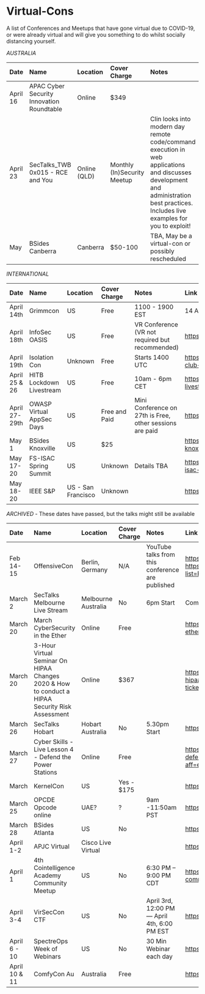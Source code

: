 # Virtual-Cons
A list of Conferences and Meetups that have gone virtual due to COVID-19, or were already virtual and will give you something to do whilst socially distancing yourself.


*AUSTRALIA*

| Date         | Name           |Location       | Cover Charge  | Notes | Link |
|:-------------|:--------------|:--------------|:-----------|:---------|:------------------------------------------------------|
| April 16 | APAC Cyber Security Innovation Roundtable | Online | $349 | |https://www.eventbrite.com/e/apac-cyber-security-innovation-roundtable-tickets-93043821575?aff=ebdssbonlinesearch |
| April 23 | SecTalks_TWB 0x015 - RCE and You | Online (QLD) | Monthly (In)Security Meetup | Clin looks into modern day remote code/command execution in web applications and discusses development and administration best practices. Includes live examples for you to exploit!| https://www.meetup.com/en-AU/SecTalks-Toowoomba/events/269785365/ | 
|   May         | BSides Canberra| Canberra      | $50-100    | TBA, May be a virtual-con or possibly rescheduled | |https://www.bsidesau.com.au/health.html | 


*INTERNATIONAL*

| Date         | Name           |Location       | Cover Charge  | Notes | Link |
|:-------------|:--------------|:--------------|:-----------|:---------|:------------------------------------------------------|
| April 14th | Grimmcon | US | Free | 1100 - 1900 EST | 14 APR 20, 1100 - 1900 EST |
| April 18th | InfoSec OASIS | US | Free | VR Conference (VR not required but recommended) | https://infosecoasis.com/ |
| April 19th | Isolation Con | Unknown | Free | Starts 1400 UTC | https://themanyhats.club/the-many-hats-club-presents-isolationcon/ |
| April 25 & 26 | HITB Lockdown Livestream | US | Free | 10am - 6pm CET | https://conference.hitb.org/lockdown-livestream/ | 
| April 27-29th | OWASP Virtual AppSec Days | US | Free and Paid | Mini Conference on 27th is Free, other sessions are paid | https://appsecdays.org/ | 
| May 1 | BSides Knoxville | US | $25 | | https://www.eventbrite.com/e/bsides-knoxville-2020-tickets-91688535879 |
| May 17-20 |FS-ISAC Spring Summit | US | Unknown | Details TBA | https://www.hackerone.com/events/2020/fs-isac-spring|
| May 18-20 | IEEE S&P | US - San Francisco | Unknown | |https://www.ieee-security.org/TC/SP2020/ |

*ARCHIVED* - These dates have passed, but the talks might still be available

| Date         | Name           |Location       | Cover Charge  | Notes | Link |
|:-------------|:--------------|:--------------|:-----------|:---------|:------------------------------------------------------|
| Feb 14-15 | OffensiveCon | Berlin, Germany | N/A | YouTube talks from this conference are published | https://www.offensivecon.org/ https://www.youtube.com/playlist?list=PLYvhPWR_XYJnX_sscErznYqwBrIhuS08O | 
| March 2 | SecTalks Melbourne Live Stream | Melbourne Australia | No | 6pm Start | Coming Soon |
| March 20 | March CyberSecurity in the Ether | Online | Free | |https://www.eventbrite.co.uk/e/march-cybersecurity-in-the-ether-tickets-98049160679?aff=ebdssbonlinesearch |
| March 20 | 3-Hour Virtual Seminar On HIPAA Changes 2020 & How to conduct a HIPAA Security Risk Assessment | Online | $367 || https://www.eventbrite.com/e/3-hour-virtual-seminar-on-hipaa-changes-2020-how-to-conduct-a-hipaa-secur-tickets-99514907768?aff=ebdssbonlinesearch |
| March 26 | SecTalks Hobart | Hobart Australia | No | 5.30pm Start | https://www.meetup.com/SecTalks-Hobart/events/269477437/ |
| March 27 | Cyber Skills - Live Lesson 4 - Defend the Power Stations | Online | Free | |https://www.eventbrite.co.uk/e/cyber-skills-live-lesson-4-defend-the-power-stations-tickets-90765719711?aff=ebdssbonlinesearch |
|   March      | KernelCon      |US              |Yes - $175 |            |https://reg.kernelcon.org/web/event?eventid=2138761344 |
| March 25 | OPCDE Opcode online | UAE? | ? | 9am -11:50am PST | https://online.opcde.com/ |
| March 28 | BSides Atlanta | US             | No |  | https://bsidesatl.org/ |
|  April  1-2   | APJC Virtual      | Cisco Live Virtual |       |         | https://www.cisco.com/c/m/en_au/ciscolive/index.html  |
| April 1 | 4th Cointelligence Academy Community Meetup | US             | No | 6:30 PM – 9:00 PM CDT | https://www.eventbrite.com/e/4th-cointelligence-academy-community-meetup-tickets-95259534833?aff=erelexpmlt |
| April 3-4 | VirSecCon CTF | US             | No | April 3rd, 12:00 PM — April 4th, 6:00 PM EST | https://jhdigital.io/ https://ctf.virseccon.com/ |
| April 6 - 10 | SpectreOps Week of Webinars | US | No | 30 Min Webinar each day | https://twitter.com/SpecterOps/status/1243623526046871552 |
| April 10 & 11 | ComfyCon Au | Australia | Free || https://www.comfyconau.rocks/ | 

